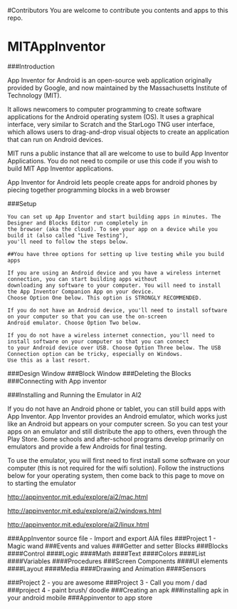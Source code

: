 #Contributors
 You are welcome to contribute you contents and apps to this repo.
 
# MITAppInventor
###Introduction 

App Inventor for Android is an open-source web application originally provided by Google, and 
now maintained by the Massachusetts Institute of Technology (MIT).

It allows newcomers to computer programming to create software applications for the 
Android operating system (OS). It uses a graphical interface, very similar to Scratch and 
the StarLogo TNG user interface, which allows users to drag-and-drop visual objects to 
create an application that can run on Android devices.

MIT runs a public instance that all are welcome to use to build App Inventor Applications. 
You do not need to compile or use this code if you wish to build MIT App Inventor applications.

App Inventor for Android lets people create apps for android phones by piecing together 
programming blocks in a web browser

###Setup 
```
You can set up App Inventor and start building apps in minutes. The Designer and Blocks Editor run completely in 
the browser (aka the cloud). To see your app on a device while you build it (also called "Live Testing"), 
you'll need to follow the steps below.

##You have three options for setting up live testing while you build apps

If you are using an Android device and you have a wireless internet connection, you can start building apps without 
downloading any software to your computer. You will need to install the App Inventor Companion App on your device. 
Choose Option One below. This option is STRONGLY RECOMMENDED.

If you do not have an Android device, you'll need to install software on your computer so that you can use the on-screen
Android emulator. Choose Option Two below.

If you do not have a wireless internet connection, you'll need to install software on your computer so that you can connect
to your Android device over USB. Choose Option Three below. The USB Connection option can be tricky, especially on Windows. 
Use this as a last resort.
```
###Design Window
###Block Window
###Deleting the Blocks
###Connecting with App inventor



###Installing and Running the Emulator in AI2

If you do not have an Android phone or tablet, you can still build apps with App Inventor. App Inventor provides an Android 
emulator, which works just like an Android but appears on your computer screen. So you can test your apps on an emulator and 
still distribute the app to others, even through the Play Store. Some schools and after-school programs develop primarily on 
emulators and provide a few Androids for final testing.

To use the emulator, you will first need to first install some software on your computer (this is not required for the 
wifi solution). Follow the instructions below for your operating system, then come back to this page to move on to 
starting the emulator

http://appinventor.mit.edu/explore/ai2/mac.html

http://appinventor.mit.edu/explore/ai2/windows.html

http://appinventor.mit.edu/explore/ai2/linux.html

###AppInventor source file - Import and export AIA files 
###Project 1 - Magic wand
###Events and values
###Getter and setter Blocks
###Blocks
  ####Control
  ####Logic
  ####Math
  ####Text
  ####Colors
  ####List
  ####Variables
  ####Procedures
###Screen Components
  ####UI elements
  ####Layout
  ####Media
  ####Drawing and Animation
  ####Sensors

###Project 2 - you are awesome
###Project 3 - Call you mom / dad
###project 4 - paint brush/ doodle
###Creating an apk 
###installing apk in your android mobile
###Appinventor to app store
